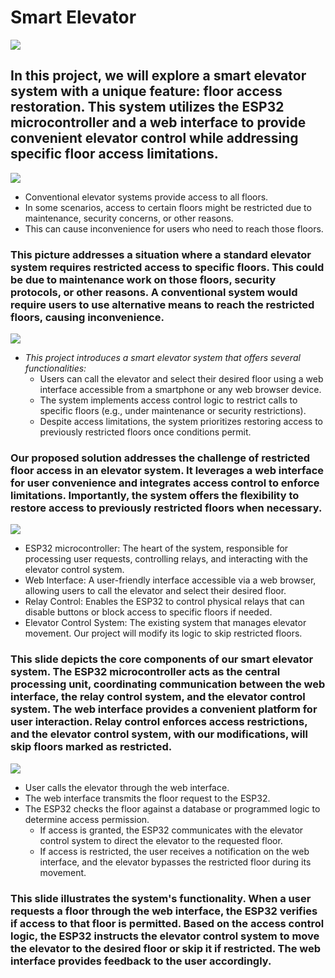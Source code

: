 # Smart Elevator
![](https://github.com/Su13043/Smart-Elevator-System-with-Floor-Access-Restoration/assets/145110827/2174fcc2-fcd0-46e8-aa5f-3fd5bacc11df)

## In this project, we will explore a smart elevator system with a unique feature: floor access restoration. This system utilizes the ESP32 microcontroller and a web interface to provide convenient elevator control while addressing specific floor access limitations.

![](https://github.com/Su13043/Smart-Elevator-System-with-Floor-Access-Restoration/assets/145110827/22f7df65-0f67-41a2-88b2-b6b9cd352903)

+ Conventional elevator systems provide access to all floors.
+ In some scenarios, access to certain floors might be restricted due to maintenance, security concerns, or other reasons.
+ This can cause inconvenience for users who need to reach those floors.
### This picture addresses a situation where a standard elevator system requires restricted access to specific floors. This could be due to maintenance work on those floors, security protocols, or other reasons. A conventional system would require users to use alternative means to reach the restricted floors, causing inconvenience.

![](https://github.com/Su13043/Smart-Elevator-System-with-Floor-Access-Restoration/assets/145110827/3a0d6a62-2675-4556-afd8-a7809ca33d45)

+ *This project introduces a smart elevator system that offers several functionalities:*
  + Users can call the elevator and select their desired floor using a web interface accessible from a smartphone or any web browser device.
  + The system implements access control logic to restrict calls to specific floors (e.g., under maintenance or security restrictions).
  + Despite access limitations, the system prioritizes restoring access to previously restricted floors once conditions permit.
### Our proposed solution addresses the challenge of restricted floor access in an elevator system. It leverages a web interface for user convenience and integrates access control to enforce limitations. Importantly, the system offers the flexibility to restore access to previously restricted floors when necessary.

![](https://github.com/Su13043/Smart-Elevator-System-with-Floor-Access-Restoration/assets/145110827/c97be801-7ebf-47ff-bd0d-b9372772ff9e)

+ ESP32 microcontroller: The heart of the system, responsible for processing user requests, controlling relays, and interacting with the elevator control system.
+ Web Interface: A user-friendly interface accessible via a web browser, allowing users to call the elevator and select their desired floor.
+ Relay Control: Enables the ESP32 to control physical relays that can disable buttons or block access to specific floors if needed.
+ Elevator Control System: The existing system that manages elevator movement. Our project will modify its logic to skip restricted floors.
### This slide depicts the core components of our smart elevator system. The ESP32 microcontroller acts as the central processing unit, coordinating communication between the web interface, the relay control system, and the elevator control system. The web interface provides a convenient platform for user interaction. Relay control enforces access restrictions, and the elevator control system, with our modifications, will skip floors marked as restricted.

![](https://github.com/Su13043/Smart-Elevator-System-with-Floor-Access-Restoration/assets/145110827/092d6507-915f-4fc2-b7fc-be3e3e42fd9f)

+ User calls the elevator through the web interface.
+ The web interface transmits the floor request to the ESP32.
+ The ESP32 checks the floor against a database or programmed logic to determine access permission.
  + If access is granted, the ESP32 communicates with the elevator control system to direct the elevator to the requested floor.
  + If access is restricted, the user receives a notification on the web interface, and the elevator bypasses the restricted floor during its movement.
### This slide illustrates the system's functionality. When a user requests a floor through the web interface, the ESP32 verifies if access to that floor is permitted. Based on the access control logic, the ESP32 instructs the elevator control system to move the elevator to the desired floor or skip it if restricted. The web interface provides feedback to the user accordingly.
